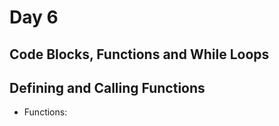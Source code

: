 # Day 6

## Code Blocks, Functions and While Loops

## Defining and Calling Functions

- Functions: 
